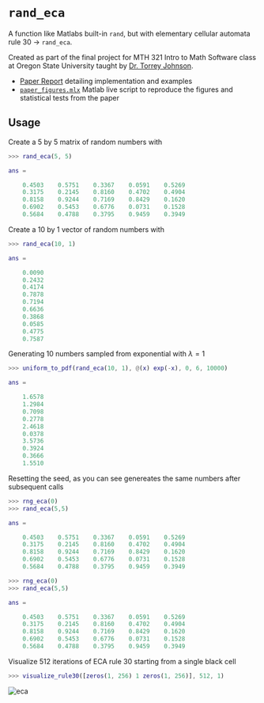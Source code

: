 # `rand_eca`
A function like Matlabs built-in `rand`, but with elementary cellular automata rule 30 -> `rand_eca`. 

Created as part of the final project for MTH 321 Intro to Math Software class at Oregon State University taught by [Dr. Torrey Johnson](https://math.oregonstate.edu/directory/torrey-a-johnson).

- [Paper Report](https://xnought.github.io/files/rand_eca.pdf) detailing implementation and examples
- [`paper_figures.mlx`](./paper_figures.mlx) Matlab live script to reproduce the figures and statistical tests from the paper

## Usage

Create a 5 by 5 matrix of random numbers with

```matlab
>>> rand_eca(5, 5)

ans =

    0.4503    0.5751    0.3367    0.0591    0.5269
    0.3175    0.2145    0.8160    0.4702    0.4904
    0.8158    0.9244    0.7169    0.8429    0.1620
    0.6902    0.5453    0.6776    0.0731    0.1528
    0.5684    0.4788    0.3795    0.9459    0.3949
```

Create a 10 by 1 vector of random numbers with

```matlab
>>> rand_eca(10, 1)

ans =

    0.0090
    0.2432
    0.4174
    0.7878
    0.7194
    0.6636
    0.3868
    0.0585
    0.4775
    0.7587
```

Generating 10 numbers sampled from exponential with $\lambda=1$

```matlab
>>> uniform_to_pdf(rand_eca(10, 1), @(x) exp(-x), 0, 6, 10000)

ans =

    1.6578
    1.2984
    0.7098
    0.2778
    2.4618
    0.0378
    3.5736
    0.3924
    0.3666
    1.5510
```

Resetting the seed, as you can see genereates the same numbers after subsequent calls

```matlab
>>> rng_eca(0)
>>> rand_eca(5,5)

ans =

    0.4503    0.5751    0.3367    0.0591    0.5269
    0.3175    0.2145    0.8160    0.4702    0.4904
    0.8158    0.9244    0.7169    0.8429    0.1620
    0.6902    0.5453    0.6776    0.0731    0.1528
    0.5684    0.4788    0.3795    0.9459    0.3949

>>> rng_eca(0)
>>> rand_eca(5,5)

ans =

    0.4503    0.5751    0.3367    0.0591    0.5269
    0.3175    0.2145    0.8160    0.4702    0.4904
    0.8158    0.9244    0.7169    0.8429    0.1620
    0.6902    0.5453    0.6776    0.0731    0.1528
    0.5684    0.4788    0.3795    0.9459    0.3949
```

Visualize 512 iterations of ECA rule 30 starting from a single black cell

```matlab
>>> visualize_rule30([zeros(1, 256) 1 zeros(1, 256)], 512, 1)
```
![eca](https://github.com/xnought/rand-eca/assets/65095341/3bbbddb2-0402-429f-9561-43b2ff6b31bd)
